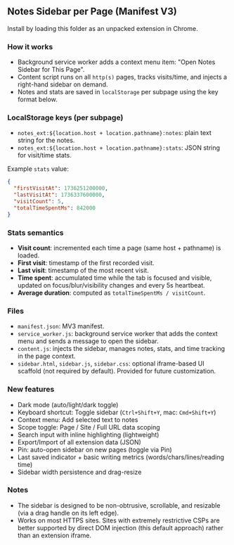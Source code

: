 ## Notes Sidebar per Page (Manifest V3)

Install by loading this folder as an unpacked extension in Chrome.

### How it works

- Background service worker adds a context menu item: "Open Notes Sidebar for This Page".
- Content script runs on all `http(s)` pages, tracks visits/time, and injects a right-hand sidebar on demand.
- Notes and stats are saved in `localStorage` per subpage using the key format below.

### LocalStorage keys (per subpage)

- `notes_ext:${location.host + location.pathname}:notes`: plain text string for the notes.
- `notes_ext:${location.host + location.pathname}:stats`: JSON string for visit/time stats.

Example `stats` value:

```json
{
  "firstVisitAt": 1736251200000,
  "lastVisitAt": 1736337600000,
  "visitCount": 5,
  "totalTimeSpentMs": 842000
}
```

### Stats semantics

- **Visit count**: incremented each time a page (same host + pathname) is loaded.
- **First visit**: timestamp of the first recorded visit.
- **Last visit**: timestamp of the most recent visit.
- **Time spent**: accumulated time while the tab is focused and visible, updated on focus/blur/visibility changes and every 5s heartbeat.
- **Average duration**: computed as `totalTimeSpentMs / visitCount`.

### Files

- `manifest.json`: MV3 manifest.
- `service_worker.js`: background service worker that adds the context menu and sends a message to open the sidebar.
- `content.js`: injects the sidebar, manages notes, stats, and time tracking in the page context.
- `sidebar.html`, `sidebar.js`, `sidebar.css`: optional iframe-based UI scaffold (not required by default). Provided for future customization.

### New features

- Dark mode (auto/light/dark toggle)
- Keyboard shortcut: Toggle sidebar (`Ctrl+Shift+Y`, mac: `Cmd+Shift+Y`)
- Context menu: Add selected text to notes
- Scope toggle: Page / Site / Full URL data scoping
- Search input with inline highlighting (lightweight)
- Export/Import of all extension data (JSON)
- Pin: auto-open sidebar on new pages (toggle via Pin)
- Last saved indicator + basic writing metrics (words/chars/lines/reading time)
- Sidebar width persistence and drag-resize

### Notes

- The sidebar is designed to be non-obtrusive, scrollable, and resizable (via a drag handle on its left edge).
- Works on most HTTPS sites. Sites with extremely restrictive CSPs are better supported by direct DOM injection (this default approach) rather than an extension iframe.
